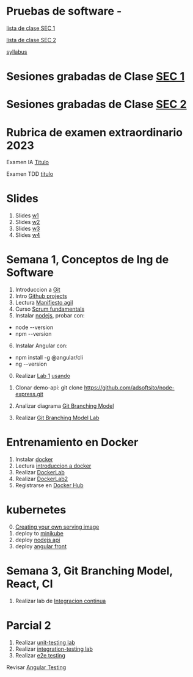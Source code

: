 # Pruebas de software - 

[lista de clase SEC 1](https://docs.google.com/spreadsheets/d/1XNwvxhf7aF4pcgKiun-NY-tatLMJhS4D/edit?usp=sharing&ouid=103318994033956699072&rtpof=true&sd=true)

[lista de clase SEC 2](https://docs.google.com/spreadsheets/d/106WWU_JP-f2grIMehLAIReLMdDjVKe5ts7DBjPp5UM0/edit?usp=sharing)

[syllabus](https://docs.google.com/document/d/1H9nbPj3L5dLbrELgZens8WIjB5eVYBD0/edit)

# Sesiones grabadas de Clase [SEC 1](https://drive.google.com/drive/folders/1cjlqOce-MwIo_RSv8OI9t0dycoqRlafV?usp=sharing)
# Sesiones grabadas de Clase [SEC 2](https://drive.google.com/drive/folders/1hVoDOc7y1UOSj88EYb7TIvTdIvXh6jwc?usp=sharing)

# Rubrica de examen extraordinario 2023
Examen IA [Titulo](https://docs.google.com/document/d/1OlBHexHCOzr831rxTw0nI6xOH3slYMwqz2yMk4xmTno/edit?usp=sharing)

Examen TDD  [titulo](https://docs.google.com/document/d/1WBQlVeKFOYL_6HQ897Wu1IGIeFDxj6w9RlrTNAZWMC8/edit?usp=sharing)


# Slides
1. Slides [w1](https://docs.google.com/presentation/d/1dmR38zfXbz5OImKuMWlomajWvuzTyQu9h99bIuJqj1I/edit?usp=sharing)
2. Slides [w2](https://docs.google.com/presentation/d/1PmCYgs9TKgE7kB4k7ATI6pWGdaPTyKZo1HEiub-RCIk/edit?usp=sharing)
3. Slides [w3](https://docs.google.com/presentation/d/1AYzrjrt8wFag9H6ue7J4VM072gSCSu1dKy9GQ2rXv6o/edit?usp=sharing)
4. Slides [w4](https://docs.google.com/presentation/d/1h4gKGPoNXIx0OML1qf6eLThxgtha3zg_ISUD3YziyQI/edit?usp=sharing)

# Semana 1,  Conceptos de Ing de Software
1. Introduccion a [Git](https://www.github.com/adsoftsito/tdd/blob/master/w1/tdd_week1_intro_git.pdf)
2. Intro [Github projects](https://www.ssw.com.au/rules/rules-to-better-scrum-using-github)
2. Lectura [Manifiesto agil](https://agilemanifesto.org/)
3. Curso [Scrum fundamentals](https://www.scrumstudy.com/certification/scrum-fundamentals-certified)
5. Instalar [nodejs](https://nodejs.org/es/download/), probar con:
* node --version
* npm --version
6. Instalar Angular con:
* npm install -g @angular/cli
* ng --version
0. Realizar [Lab 1](https://docs.google.com/presentation/d/1AcUrU5uDi_bH3lx-g7yIzXbyADRzmB1n/edit?usp=sharing&ouid=103318994033956699072&rtpof=true&sd=true) [usando](https://docs.google.com/presentation/d/16PWGRuL87S93ggyhgwX6jNsY9qhCTk-k/edit?usp=sharing&ouid=103318994033956699072&rtpof=true&sd=true)
1. Clonar demo-api:  git clone https://github.com/adsoftsito/node-express.git







1. Analizar diagrama [Git Branching Model](https://github.com/adsoftsito/apis/blob/master/w4/gitBranchingModel.pdf)
2. Realizar [Git Branching Model Lab](https://github.com/adsoftsito/apis/blob/master/w4/gitbranching.pdf)

# Entrenamiento en Docker
1. Instalar [docker](https://docs.docker.com/engine/install/centos/)
2. Lectura [introduccion a docker](https://github.com/adsoftsito/web/blob/main/w1/docker_intro.pdf)
3. Realizar [DockerLab](https://github.com/adsoftsito/web/blob/main/w1/dockerlab.pdf)
4. Realizar [DockerLab2](https://github.com/adsoftsito/web/blob/main/w2/dockerlab2.pdf)
5. Registrarse en [Docker Hub](https://hub.docker.com/)

# kubernetes
0. [Creating your own serving image](https://www.tensorflow.org/tfx/serving/docker)
1. deploy to [minikube](https://docs.google.com/presentation/d/1KufW46qT7pr_kWVLWu6iQAnmTD9AkaPoSqT04sHCYfE/edit#slide=id.gcb9a0b074_1_103)
2. deploy [nodejs api](https://github.com/adsoftsito/node-express)
3. deploy [angular front](https://github.com/adsoftsito/calidad_pruebas/blob/main/TC_3004B_Sess5_deploy.pptx)  

# Semana 3,  Git Branching Model, React, CI 
1. Realizar lab de [Integracion continua](https://github.com/adsoftsito/apis/blob/master/w5/tdd_ci.pdf)


# Parcial 2
1. Realizar [unit-testing lab](https://docs.google.com/presentation/d/1Ig-ewa5ifa4JqhCPOzbEcf-LKW6EZcKK2Ws0o3eyME8/edit?usp=sharing)
2. Realizar [integration-testing lab](https://docs.google.com/presentation/d/16q85zQCj4DZdbakqfJkRo8ZHovYNv5vmVXmeXpYWCck/edit?usp=sharing)
3. Realizar [e2e testing](https://docs.google.com/presentation/d/10kqUfAz6EdZ_uHOT6GduhgMnhfCUOePGm7NW-AuA9ho/edit?usp=sharing)

Revisar [Angular Testing](https://angular.io/guide/testing)
